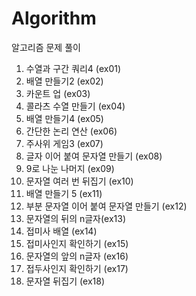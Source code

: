 # Algorithm

알고리즘 문제 풀이

1. 수열과 구간 쿼리4 (ex01)
2. 배열 만들기2 (ex02)
3. 카운트 업 (ex03)
4. 콜라츠 수열 만들기 (ex04)
5. 배열 만들기4 (ex05)
6. 간단한 논리 연산 (ex06)
7. 주사위 게임3 (ex07)
8. 글자 이어 붙여 문자열 만들기 (ex08)
9. 9로 나눈 나머지 (ex09)
10. 문자열 여러 번 뒤집기 (ex10)
11. 배열 만들기 5 (ex11)
12. 부분 문자열 이어 붙여 문자열 만들기 (ex12)
13. 문자열의 뒤의 n글자(ex13)
14. 접미사 배열 (ex14)
15. 접미사인지 확인하기 (ex15)
16. 문자열의 앞의 n글자 (ex16)
17. 접두사인지 확인하기 (ex17)
18. 문자열 뒤집기 (ex18)
